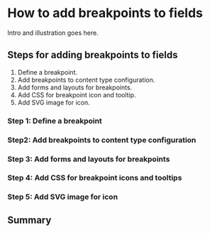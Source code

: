 # How to add breakpoints to fields

Intro and illustration goes here.

## Steps for adding breakpoints to fields

1. Define a breakpoint.
1. Add breakpoints to content type configuration.
1. Add forms and layouts for breakpoints.
1. Add CSS for breakpoint icon and tooltip.
1. Add SVG image for icon.

### Step 1: Define a breakpoint

### Step2: Add breakpoints to content type configuration


### Step 3: Add forms and layouts for breakpoints


### Step 4: Add CSS for breakpoint icons and tooltips


### Step 5: Add SVG image for icon


## Summary

